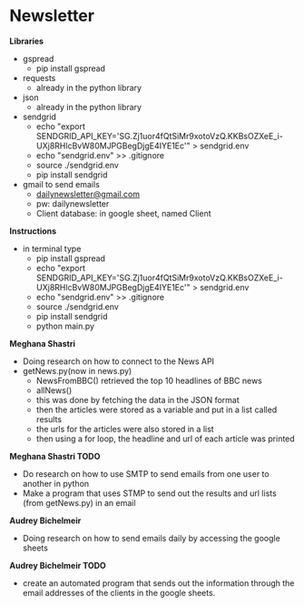 # Newsletter

**Libraries**
- gspread
    - pip install gspread
- requests
    - already in the python library
- json
    - already in the python library
- sendgrid
    - echo "export SENDGRID_API_KEY='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'" > sendgrid.env
    - echo "sendgrid.env" >> .gitignore
    - source ./sendgrid.env
    - pip install sendgrid
- gmail to send emails
    - dailynewsletter@gmail.com
    - pw: dailynewsletter
    - Client database: in google sheet, named Client

**Instructions**
- in terminal type
    - pip install gspread
    - echo "export SENDGRID_API_KEY='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'" > sendgrid.env
    - echo "sendgrid.env" >> .gitignore
    - source ./sendgrid.env
    - pip install sendgrid
    - python main.py

**Meghana Shastri**
- Doing research on how to connect to the News API
- getNews.py(now in news.py)
    - NewsFromBBC() retrieved the top 10 headlines of BBC news 
    - allNews()
    - this was done by fetching the data in the JSON format
    - then the articles were stored as a variable and put in a list called results
    - the urls for the articles were also stored in a list
    - then using a for loop, the headline and url of each article was printed

**Meghana Shastri TODO**
- Do research on how to use SMTP to send emails from one user to another in python
- Make a program that uses STMP to send out the results and url lists (from getNews.py) in an email  

**Audrey Bichelmeir**
- Doing research on how to send emails daily by accessing the google sheets 

**Audrey Bichelmeir TODO**
- create an automated program that sends out the information through the email addresses of the clients in the google sheets. 
